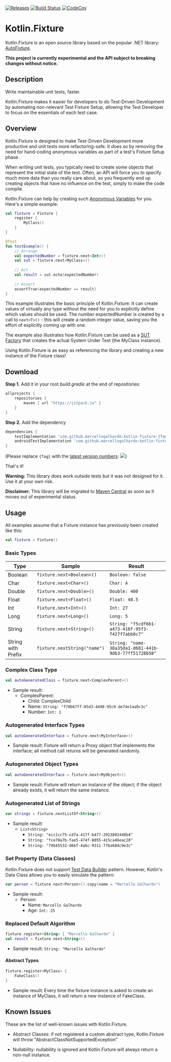 [![Releases](https://img.shields.io/github/v/release/marcellogalhardo/kotlin-fixture?include_prereleases)](https://github.com/marcellogalhardo/kotlin-fixture/releases) [![Build Status](https://travis-ci.org/marcellogalhardo/kotlin-fixture.svg?branch=master)](https://travis-ci.org/marcellogalhardo/kotlin-fixture) [![CodeCov](https://codecov.io/gh/marcellogalhardo/kotlin-fixture/branch/master/graph/badge.svg)](https://codecov.io/gh/marcellogalhardo/kotlin-fixture)

# Kotlin.Fixture

Kotlin.Fixture is an open source library based on the popular .NET library: [AutoFixture](https://github.com/AutoFixture/AutoFixture).

**This project is currently experimental and the API subject to breaking changes without notice.**

## Description

Write maintainable unit tests, faster.

Kotlin.Fixture makes it easier for developers to do Test-Driven Development by automating non-relevant Test Fixture Setup, allowing the Test Developer to focus on the essentials of each test case.

## Overview

Kotlin.Fixture is designed to make Test-Driven Development more productive and unit tests more refactoring-safe. It does so by removing the need for hand-coding anonymous variables as part of a test's Fixture Setup phase. 

When writing unit tests, you typically need to create some objects that represent the initial state of the test. Often, an API will force you to specify much more data than you really care about, so you frequently end up creating objects that have no influence on the test, simply to make the code compile.

Kotlin.Fixture can help by creating such [Anonymous Variables](http://blogs.msdn.com/ploeh/archive/2008/11/17/anonymous-variables.aspx) for you. Here's a simple example:

```kotlin
val fixture = Fixture {
    register {
        MyClass()
    }
}

@Test
fun testExample() {
    // Arrange
    val expectedNumber = fixture.next<Int>()
    val sut = fixture.next<MyClass>()
    
    // Act
    val result = sut.echo(expectedNumber)
    
    // Assert
    assertTrue(expectedNumber == result)
}
```

This example illustrates the basic principle of Kotlin.Fixture: It can create values of virtually any type without the need for you to explicitly define which values should be used. The number expectedNumber is created by a call to `next<T>()` - this will create a random integer value, saving you the effort of explicitly coming up with one.

The example also illustrates how Kotlin.Fixture can be used as a [SUT Factory](http://blog.ploeh.dk/2009/02/13/SUTFactory.aspx) that creates the actual System Under Test (the MyClass instance).

Using Kotlin.Fixture is as easy as referencing the library and creating a new instance of the Fixture class!

## Download

**Step 1.** Add it in your root *build.gradle* at the end of repositories:
```gradle
allprojects {
	repositories {
		maven { url "https://jitpack.io" }
	}
}
```
**Step 2.** Add the dependency
```gradle
dependencies {
	testImplementation 'com.github.marcellogalhardo:kotlin-fixture:{Tag}'
	androidTestImplementation 'com.github.marcellogalhardo:kotlin-fixture:{Tag}'
}
```
(Please replace `{Tag}` with the [latest version numbers](https://github.com/marcellogalhardo/kotlin-fixture/releases): [![](https://jitpack.io/v/marcellogalhardo/kotlin-fixture.svg)](https://jitpack.io/#marcellogalhardo/kotlin-fixture))

That's it!

**Warning:** This library does work outside tests but it was not designed for it. Use it at your own risk.

**Disclaimer:** This library will be migrated to [Maven Central](https://search.maven.org/) as soon as it moves out of experimental status.

## Usage

All examples assume that a Fixture instance has previously been created like this:
```kotlin
val fixture = Fixture()
```

### Basic Types

| Type               | Sample                           | Result                                                |
|--------------------|----------------------------------|-------------------------------------------------------|
| Boolean            | `fixture.next<Boolean>()`        | `Boolean: false`                                      |
| Char               | `fixture.next<Char>()`           | `Char: A`                                             |
| Double             | `fixture.next<Double>()`         | `Double: 400`                                         |
| Float              | `fixture.next<Float>()`          | `Float: 40.5`                                         |
| Int                | `fixture.next<Int>()`            | `Int: 27`                                             |
| Long               | `fixture.next<Long>()`           | `Long: 5`                                             |
| String             | `fixture.next<String>()`         | `String: "f5cdf6b1-a473-410f-95f3-f427f7abb0c7"`      |
| String with Prefix | `fixture.nextString("name")`     | `String: "name-30a35da1-d681-441b-9db3-77ff51728b58"` |

### Complex Class Type

```kotlin
val autoGeneratedClass = fixture.next<ComplexParent>()
```
- Sample result: 
  - ComplexParent:
    - Child: ComplexChild
    - Name: `String: "f70b67ff-05d3-4498-95c9-de74e1aa0c3c"`
    - Number: `Int: 1`

### Autogenerated Interface Types
```kotlin
val autoGeneratedInterface = fixture.next<MyInterface>()
```
- Sample result: Fixture will return a Proxy object that implements the interface; all method call returns will be generated randomly.

### Autogenerated Object Types
```kotlin
val autoGeneratedInterface = fixture.next<MyObject>()
```
- Sample result: Fixture will return an instance of the object; if the object already exists, it will return the same instance.

### Autogenerated List of Strings
```kotlin
var strings = fixture.nextListOf<String>()
```
- Sample result: 
  - `List<String>`
    - `String: "ecc1cc75-cd7a-417f-b477-2913802440b4"`
    - `String: "fce70a7b-fae5-474f-8055-415ca46eac20"`
    - `String: "79b45532-d66f-4abc-9311-77ba68dc9e3c"`
    
### Set Property (Data Classes)

Kotlin.Fixture does not support [Test Data Builder](http://www.natpryce.com/articles/000714.html) pattern.
However, Kotlin's Data Class allows you to easily simulate the pattern:
```kotlin
var person = fixture.next<Person>().copy(name = "Marcello Galhardo")
```
- Sample result: 
  - Person:
    - Name: `Marcello Galhardo`
    - Age: `Int: 25`

### Replaced Default Algorithm

```kotlin
fixture.register<String> { "Marcello Galhardo" }
val result = fixture.next<String>()
```
- Sample result: `String: "Marcello Galhardo"`


#### Abstract Types

```kotlin
fixture.register<MyClass> {
    FakeClass()
}
```
- Sample result: Every time the fixture instance is asked to create an instance of MyClass, it will return a new instance of FakeClass.


## Known Issues

These are the list of well-known issues with Kotlin.Fixture.

- Abstract Classes: if not registered a custom abstract type, Kotlin.Fixture will throw "AbstractClassNotSupportedException"

- Nullability: nullability is ignored and Kotlin.Fixture will always return a non-null instance.
